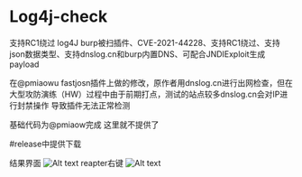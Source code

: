 # Log4j-check
支持RC1绕过
log4J burp被扫插件、CVE-2021-44228、支持RC1绕过、支持json数据类型、支持dnslog.cn和burp内置DNS、可配合JNDIExploit生成payload

在@pmiaowu fastjosn插件上做的修改，原作者用dnslog.cn进行出网检查，但在大型攻防演练（HW）过程中由于前期打点，测试的站点较多dnslog.cn会对IP进行封禁操作
导致插件无法正常检测

基础代码为@pmiaow完成 这里就不提供了


#release中提供下载

结果界面
![Alt text](https://github.com/bigsizeme/Log4j-check/blob/main/1.png)
reapter右键
![Alt text](https://github.com/bigsizeme/Log4j-check/blob/main/2.png)
